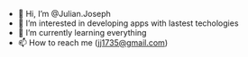 - 👋 Hi, I’m @Julian.Joseph
- 👀 I’m interested in developing apps with lastest techologies
- 🌱 I’m currently learning everything
- 📫 How to reach me (jj1735@gmail.com)

<!---
JulianJJ/JulianJJ is a ✨ special ✨ repository because its `README.md` (this file) appears on your GitHub profile.
You can click the Preview link to take a look at your changes.
--->
